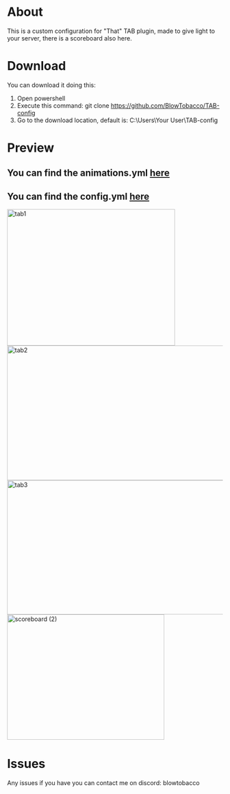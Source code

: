 # About
This is a custom configuration for "That" TAB plugin, made to give light to your server, there is a scoreboard also here.

# Download
You can download it doing this:
1. Open powershell
2. Execute this command:
git clone https://github.com/BlowTobacco/TAB-config
3. Go to the download location, default is:
C:\Users\Your User\TAB-config

# Preview
## You can find the animations.yml [here](https://github.com/BlowTobacco/TAB-co`nfig/blob/main/animations.yml)

## You can find the config.yml [here](https://github.com/BlowTobacco/TAB-config/blob/main/config.yml)

<img width="392" height="318" alt="tab1" src="https://github.com/user-attachments/assets/f2f8021c-12a5-45eb-a1df-3e4260cff88b" />
<img width="617" height="314" alt="tab2" src="https://github.com/user-attachments/assets/9eef3d95-e1b1-4c15-a6c4-61d5a64e2552" />
<img width="573" height="313" alt="tab3" src="https://github.com/user-attachments/assets/b7f0117a-045b-42b0-841c-f465969a5d1e" />
<img width="367" height="292" alt="scoreboard (2)" src="https://github.com/user-attachments/assets/588bf0ce-4a78-4522-af62-37d90c356e56" />

# Issues
Any issues if you have you can contact me on discord: blowtobacco

  
